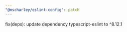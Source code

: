 ```yaml
---
"@mscharley/eslint-config": patch
---
```


fix(deps): update dependency typescript-eslint to ^8.12.1
